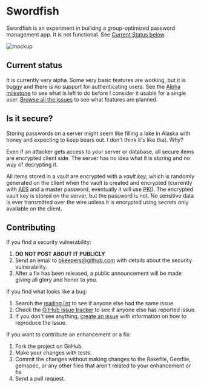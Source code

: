 # Swordfish

Swordfish is an experiment in builidng a group-optimized password management app. It is not functional. See [Current Status below](#current-status).

![mockup](http://cl.ly/image/1R1Q0U3i1X19/content)

## Current status

It is currently very alpha. Some very basic features are working, but it is buggy and there is no support for authenticating users. See the [Alpha milestone](https://github.com/bkeepers/swordfish/issues?milestone=1&state=open) to see what is left to do before I consider it usable for a single user. [Browse all the issues](https://github.com/bkeepers/swordfish/issues?milestone=) to see what features are planned.

## Is it secure?

Storing passwords on a server might seem like filling a lake in Alaska with honey and expecting to keep bears out. I don't think it's like that. Why?

Even if an attacker gets access to your server or database, all secure items are encrypted client side. The server has no idea what it is storing and no way of decrypting it.

All items stored in a vault are encrypted with a *vault key*, which is randomly generated on the client when the vault is created and encrypted (currently with [AES](http://code.google.com/p/crypto-js/#AES) and a master password, eventually it will use [PKI](#12)). The encrypted vault key is stored on the server, but the password is not. No sensitive data is ever transmitted over the wire unless it is encrypted using secrets only available on the client.

## Contributing

If you find a security vulnerability:

1. **DO NOT POST ABOUT IT PUBLICLY**
2. Send an email to bkeepers@github.com with details about the security vulnerability.
3. After a fix has been released, a public announcement will be made giving all glory and honor to you.

If you find what looks like a bug:

1. Search the [mailing list](https://groups.google.com/group/swordfishapp) to see if anyone else had the same issue.
2. Check the [GitHub issue tracker](https://github.com/bkeepers/swordfish/issues) to see if anyone else has reported issue.
3. If you don't see anything, [create an issue](https://github.com/bkeepers/swordfish/issues/new) with information on how to reproduce the issue.

If you want to contribute an enhancement or a fix:

1. Fork the project on GitHub.
2. Make your changes with tests.
3. Commit the changes without making changes to the Rakefile, Gemfile, gemspec, or any other files that aren't related to your enhancement or fix
4. Send a pull request.